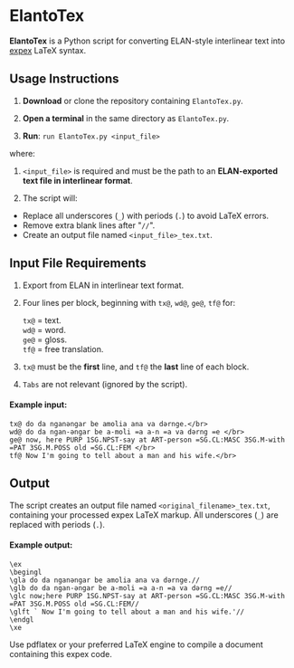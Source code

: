 # ElantoTex

**ElantoTex** is a Python script for converting ELAN-style interlinear text into [expex](https://ctan.org/pkg/expex) LaTeX syntax.



## Usage Instructions

1. **Download** or clone the repository containing `ElantoTex.py`.
   
3. **Open a terminal** in the same directory as `ElantoTex.py`.
   
5. **Run**:
   `run ElantoTex.py <input_file>`

where:

1. `<input_file>` is required and must be the path to an **ELAN-exported text file in interlinear format**.
   
3. The script will:
* Replace all underscores (`_`) with periods (`.`) to avoid LaTeX errors.
* Remove extra blank lines after "`//`".
* Create an output file named `<input_file>_tex.txt`.

## Input File Requirements

1. Export from ELAN in interlinear text format.
2. Four lines per block, beginning with `tx@`, `wd@`, `ge@`, `tf@` for:

   `tx@` = text.</br>
   `wd@` = word.</br>
   `ge@` = gloss.</br>
   `tf@` = free translation.

4. `tx@` must be the **first** line, and `tf@` the **last** line of each block.
5. `Tabs` are not relevant (ignored by the script).

#### Example input:

   ```
   tx@ do da nganəngar be amolia ana va dərnge.</br>
   wd@ do da ngan-əngar be a-moli =a a-n =a va dərng =e </br>
   ge@ now, here PURP 1SG.NPST-say at ART-person =SG.CL:MASC 3SG.M-with =PAT 3SG.M.POSS old =SG.CL:FEM </br>
   tf@ Now I'm going to tell about a man and his wife.</br>
   ```

## Output

The script creates an output file named `<original_filename>_tex.txt`, containing your processed expex LaTeX markup. All underscores (`_`) are replaced with periods (`.`).

#### Example output:

```
\ex
\begingl
\gla do da nganəngar be amolia ana va dərnge.//
\glb do da ngan-əngar be a-moli =a a-n =a va dərng =e//
\glc now;here PURP 1SG.NPST-say at ART-person =SG.CL:MASC 3SG.M-with =PAT 3SG.M.POSS old =SG.CL:FEM//
\glft ` Now I'm going to tell about a man and his wife.'//
\endgl
\xe
```

Use pdflatex or your preferred LaTeX engine to compile a document containing this expex code.




